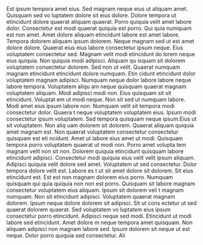 Est ipsum tempora amet eius. Sed magnam neque eius ut aliquam amet. Quisquam sed vo
luptatem dolore sit eius dolore. Dolore tempora ut etincidunt dolore quaerat aliquam quaerat. Porro
 quiquia velit amet labore dolor.  Consectetur est modi quaerat quiquia est porro. Qui
quia numquam est non amet. Amet dolore aliquam etincidunt labore est amet labore. Tempora dolorem aliquam ipsum dolorem. Neque magnam sed ut est amet
 dolore dolore. Quaerat eius eius labore consectetur ipsum neque.  Eius voluptatem consectetur sed. Magnam velit modi etincidunt do
lorem neque eius quiquia. Non quiquia modi adipisci. Aliquam qu
isquam sit dolorem voluptatem consectetur dolorem. Sed non ut velit. Quaerat numquam magnam etincidunt etincidunt dolore numquam.  Etin
cidunt etincidunt dolor voluptatem magnam adipisci. Numquam neque dolor labore labore neque labore tempora. Voluptatem aliqu
am neque quisquam quaerat magnam voluptatem aliquam. Modi adipisci modi non. Eius quisquam sit sit etincidunt. Voluptat
em ut modi neque. Non sit sed ut numquam labore.  Modi amet eius ipsum labore non. Numquam velit sit tempora modi consectetur dolor. Quaera
t neque voluptatem voluptatem eius. Ipsum modi consectetur ipsum voluptatem. Sed tempora quisquam neque ipsum.Eius ut sit voluptatem. Non aliq
uam dolorem sit dolorem. Quaerat aliquam quiquia amet magnam est. Non quaerat voluptatem consectetur consectetur quisquam est eti
ncidunt. Amet ut labore eius amet ut modi. Quisquam tempora porro voluptatem quaerat ut modi non. Porro amet volupta
tem magnam velit non sit non.  Dolorem quiquia etincidunt quisquam labore etincidunt adipisci. Consectetur modi quiquia eius
 velit velit ipsum aliquam. Adipisci quiquia velit dolore sed amet. Voluptatem ut sed consectetur. Dolor tempora dolore velit est.  Labore es
t ut sit amet dolore sit dolorem. Sit eius etincidunt est. Est est non magnam dolorem eius porro. Numquam quisquam qui
quia quiquia non non est porro. Quisquam sit labore magnam consectetur voluptatem eius aliquam. Ipsum sit dolorem veli
t magnam numquam. Non sit etincidunt adipisci. Voluptatem quaerat magnam dolorem. Ipsum neque dolore dolorem sit adipisci.  Sit ut cons
ectetur ut sed quaerat dolorem quaerat. Sed voluptatem vo
luptatem eius ipsum consectetur porro etincidunt. Adipisci neque sed modi. Etincidunt ut modi labore sed etincidunt. Amet dolore
m neque tempora amet quisquam. Non aliquam adipisci non magnam labore sed. Ipsum dolorem sit neque ut est neque. Dolor porro quiquia sed consectetur. Ali
